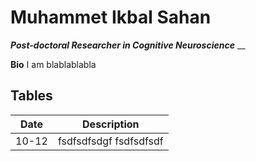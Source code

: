 # Muhammet Ikbal Sahan
***Post-doctoral Researcher in Cognitive Neuroscience***
__

**Bio**
I am blablablabla

## Tables
| Date | Description |
|------|-------------|
|10-12 | fsdfsdfsdgf fsdfsdfsdf|
